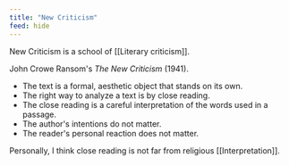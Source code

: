 ```yaml
---
title: "New Criticism"
feed: hide
---
```


New Criticism is a school of [[Literary criticism]]. 

John Crowe Ransom's _The New Criticism_ (1941). 

- The text is a formal, aesthetic object that stands on its own.
- The right way to analyze a text is by close reading.
- The close reading is a careful interpretation of the words used in a passage.
- The author's intentions do not matter.
- The reader's personal reaction does not matter.

Personally, I think close reading is not far from religious [[Interpretation]]. 